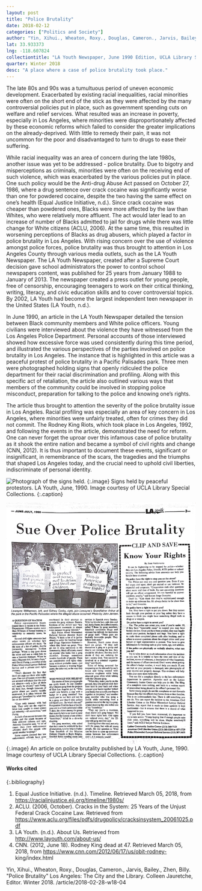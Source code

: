 ```yaml
---
layout: post
title: "Police Brutality"
date: 2018-02-12
categories: ["Politics and Society"]
author: "Yin, Xihui., Wheaton, Roxy., Douglas, Cameron., Jarvis, Bailey., Zhen, Billy."
lat: 33.933373
lng: -118.607824
collectiontitle: "LA Youth Newspaper, June 1990 Edition, UCLA Library Special Collections"
quarter: Winter 2018
desc: "A place where a case of police brutality took place."
---
```

The late 80s and 90s was a tumultuous period of uneven economic development. Exacerbated by existing racial inequalities, racial minorities were often on the short end of the stick as they were affected by the many controversial policies put in place, such as government spending cuts on welfare and relief services. What resulted was an increase in poverty, especially in Los Angeles, where minorities were disproportionately affected by these economic reforms which failed to consider the greater implications on the already-deprived. With little to remedy their pain, it was not uncommon for the poor and disadvantaged to turn to drugs to ease their suffering. 

While racial inequality was an area of concern during the late 1980s, another issue was yet to be addressed - police brutality. Due to bigotry and misperceptions as criminals, minorities were often on the receiving end of such violence, which was exacerbated by the various policies put in place. One such policy would be the Anti-drug Abuse Act passed on October 27, 1986, where a drug sentence over crack cocaine was significantly worse than one for powdered cocaine, despite the two having the same effect on one’s health (Equal Justice Initiative, n.d.). Since crack cocaine was cheaper than powdered ones, Blacks were more affected by the law than Whites, who were relatively more affluent. The act would later lead to an increase of number of Blacks admitted to jail for drugs while there was little change for White citizens (ACLU, 2006). At the same time, this resulted in worsening perceptions of Blacks as drug abusers, which played a factor in police brutality in Los Angeles. With rising concern over the use of violence amongst police forces, police brutality was thus brought to attention in Los Angeles County through various media outlets, such as the LA Youth Newspaper. The LA Youth Newspaper, created after a Supreme Court decision gave school administrators the power to control school newspapers content, was published for 25 years from January 1988 to January of 2013. The newspaper created a press outlet for young people, free of censorship, encouraging teenagers to work on their critical thinking, writing, literacy, and civic education skills and to cover controversial topics. By 2002, LA Youth had become the largest independent teen newspaper in the United States (LA Youth, n.d.). 

In June 1990, an article in the LA Youth Newspaper detailed the tension between Black community members and White police officers. Young civilians were interviewed about the violence they have witnessed from the Los Angeles Police Department. Personal accounts of those interviewed showed how excessive force was used consistently during this time period, and illustrated the various perspectives of the parties involved on police brutality in Los Angeles. The instance that is highlighted in this article was a peaceful protest of police brutality in a Pacific Palisades park. Three men were photographed holding signs that openly ridiculed the police department for their racial discrimination and profiling. Along with this specific act of retaliation, the article also outlined various ways that members of the community could be involved in stopping police misconduct, preparation for talking to the police and knowing one’s rights.

The article thus brought to attention the severity of the police brutality issue in Los Angeles. Racial profiling was especially an area of key concern in Los Angeles, where minorities were unfairly treated, often for crimes they did not commit. The Rodney King Riots, which took place in Los Angeles, 1992, and following the events in the article, demonstrated the need for reform. One can never forget the uproar over this infamous case of police brutality as it shook the entire nation and became a symbol of civil rights and change (CNN, 2012). It is thus important to document these events, significant or insignificant, in remembrance of the scars, the tragedies and the triumphs that shaped Los Angeles today, and the crucial need to uphold civil liberties, indiscriminate of personal identity. 
  
![Photograph of the signs held.](images/Signs.jpg)
   {:.image}
Signs held by peaceful protestors. LA Youth, June, 1990. Image courtesy of UCLA Library Special Collections.
   {:.caption}
   
![Photograph of the article.](images/Article.jpg)
   {:.image}
An article on police brutality published by LA Youth, June, 1990. Image courtesy of UCLA Library Special Collections.
   {:.caption}

#### Works cited

{:.bibliography}
1. Equal Justice Initiative. (n.d.). Timeline. Retrieved March 05, 2018, from https://racialinjustice.eji.org/timeline/1980s/
2. ACLU. (2006, October). Cracks in the System: 25 Years of the Unjust Federal Crack Cocaine Law. Retrieved from https://www.aclu.org/files/pdfs/drugpolicy/cracksinsystem_20061025.pdf
3. LA Youth. (n.d.). About Us. Retrieved from http://www.layouth.com/about-us/
4. CNN. (2012, June 18). Rodney King dead at 47. Retrieved March 05, 2018, from https://www.cnn.com/2012/06/17/us/obit-rodney- king/index.html

Yin, Xihui., Wheaton, Roxy., Douglas, Cameron., Jarvis, Bailey., Zhen, Billy. "Police Brutality" Los Angeles: The City and the Library. Colleen Jauretche, Editor. Winter 2018. /article/2018-02-28-w18-04
